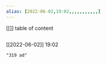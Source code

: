 ```yaml
---
alias: [2022-06-02,19:02,,,,,,,,,,,]
---
```

[[]]
table of content
```toc
```

[[2022-06-02]] 19:02

```query
"319 ad"
```